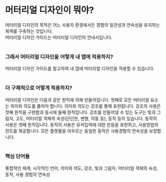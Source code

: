 # 머터리얼 디자인이 뭐야?
머터리얼 디자인의 목적은 어느 사용자 환경에서든 경험의 일관성과 연속성을 유지하는 체계를 구축하는 것입니다.<br>
머터리얼 디자인 가이드는 머터리얼 디자인의 안내서입니다.
<br>
<br>

### 그래서 머터리얼 디자인을 어떻게 내 앱에 적용하지?
머터리얼 디자인 가이드를 참고하여 내 앱에 머터리얼 디자인을 적용할 수 있습니다.
<br>
<br>

### 더 구체적으로 어떻게 적용하지?
머터리얼 디자인은 다음과 같은 원칙에 의해 만들어집니다. 첫째로 모든 머터리얼 요소는 의미와 의도를 품어야 합니다. 의미와 의도는 강조를 통해 표현됩니다. 강조의 사용은 첫째 원칙을 구현함과 동시에 둘째 원칙입니다. 강조를 만들어낼 수 있는 도구는 빛과 그림자, 고도, 머터리얼 객체의 속성(단단한, 변형, 이동 등), 등작 등이 있습니다. 동작의 사용은 셋째 원칙입니다. 동작의 사용은 유저입력에 대한 반응을 표현하고, 사용방법의 힌트를 제공합니다. 모든 플랫폼을 아우르는 동일한 동작은 사용경험의 연속성을 보장합니다.
<br>
<br>

### 핵심 단어들
통합적인 체계, 시각적인 언어, 의미와 의도, 강조, 빛과 그림자, 머터리얼 객체의 속성, 동작, 사용 경험의 연속성
